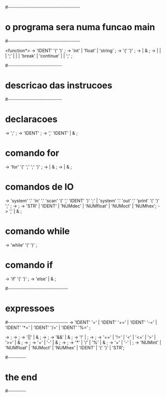 #------------------------------------

# o programa sera numa funcao main

#------------------------------------

<function\*> -> <type> 'IDENT' '(' ')' <bloco> ;
<type> -> 'int' | 'float' | 'string' ;
<bloco> -> '{' <stmtList> '}' ;
<stmtList> -> <stmt> <stmtList> | & ;
<stmt> -> <forStmt>
| <ioStmt>
| <whileStmt>
| <atrib> ';'
| <ifStmt>
| <bloco>
| 'break'
| 'continue'
| <declaration>
| ';' ;

#---------------------------

# descricao das instrucoes

#---------------------------

# declaracoes

<declaration> -> <type> <identList> ';' ;
<identList> -> 'IDENT' <restoIdentList> ;
<restoIdentList> -> ',' 'IDENT' <restoIdentList> | & ;

# comando for

<forStmt> -> 'for' '(' <optAtrib> ';' <optExpr> ';' <optAtrib> ')' <stmt> ;
<optExpr> -> <expr> | & ;
<optAtrib> -> <atrib> | & ;

# comandos de IO

<ioStmt> -> 'system' '.' 'in' '.' 'scan' '(' <type> ',' 'IDENT' ')' ';'
| 'system' '.' 'out' '.' 'print' '(' <outList> ')' ';' ;
<outList> -> <out> <restoOutList> ;
<out> -> 'STR' | 'IDENT' | 'NUMdec' | 'NUMfloat' | 'NUMoct' | 'NUMhex';
<restoOutList> -> ',' <out> <restoOutList> | & ;

# comando while

<whileStmt> -> 'while' '(' <expr> ')' <stmt> ;

# comando if

<ifStmt> -> 'if' '(' <expr> ')' <stmt> <elsePart> ;
<elsePart> -> 'else' <stmt> | & ;

#------------------------------

# expressoes

#------------------------------
<atrib> -> 'IDENT' '=' <expr>
| 'IDENT' '+=' <expr>
| 'IDENT' '-=' <expr>
| 'IDENT' '\*=' <expr>
| 'IDENT' '/=' <expr>
| 'IDENT' '%=' <expr>;

<expr> -> <or> ;
<or> -> <and> <restoOr> ;
<restoOr> -> '||' <and> <restoOr> | & ;
<and> -> <not> <restoAnd> ;
<restoAnd> -> '&&' <not> <restoAnd> | & ;
<not> -> '!' <not> | <rel> ;
<rel> -> <add> <restoRel> ;
<restoRel> -> '==' <add> | '!=' <add>
| '<' <add> | '<=' <add>
| '>' <add> | '>=' <add> | & ;
<add> -> <mult> <restoAdd> ;
<restoAdd> -> '+' <mult> <restoAdd>
| '-' <mult> <restoAdd> | & ;
<mult> -> <uno> <restoMult> ;
<restoMult> -> '\*' <uno> <restoMult>
| '/' <uno> <restoMult>
| '%' <uno> <restoMult> | & ;
<uno> -> '+' <uno> | '-' <uno> | <fator> ;
<fator> -> 'NUMint' | 'NUMfloat' | 'NUMoct' | 'NUMhex'
| 'IDENT' | '(' <expr> ')' | 'STR';

#---------

# the end

#---------
